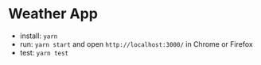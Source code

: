 # Weather App

- install: `yarn`
- run: `yarn start` and open `http://localhost:3000/` in Chrome or Firefox
- test: `yarn test`
